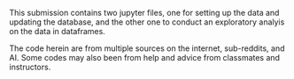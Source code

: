 
This submission contains two jupyter files, one for setting up the data and updating the database, and the other one to conduct an exploratory analyis on the data in dataframes. 

The code herein are from multiple sources on the internet, sub-reddits, and AI. Some codes may also been from help and advice from classmates and instructors.